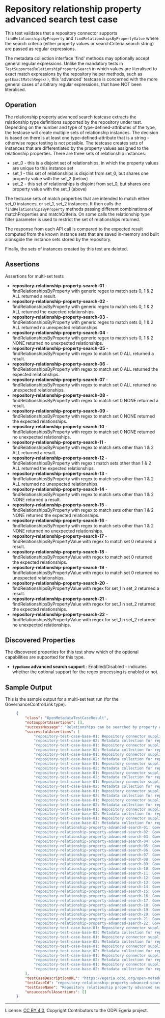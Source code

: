 <!-- SPDX-License-Identifier: CC-BY-4.0 -->
<!-- Copyright Contributors to the ODPi Egeria project. -->

# Repository relationship property advanced search test case

This test validates that a repository connector supports `findRelationshipsByProperty` and `findRelationshipsByPropertyValue` where the
search criteria (either property values or searchCriteria search string) are passed as regular expressions.

The metadata collection interface 'find' methods may optionally accept general regular expressions. Unlike the mandatory tests in
`TestSupportedRelationshipPropertySearch` in which values are literalised to exact match expressions by the repository helper methods,
such as `getExactMatchRegex()`, this 'advanced' testcase is concerned with the more general cases of arbitrary regular expressions,
that have NOT been literalised.

## Operation

The relationship property advanced search testcase extracts the relationship type definitions supported by the repository under test.
Depending on the number and type of type-defined-attributes of the type, the testcase will create multiple sets of relationship instances.
The decision is based on there is at least one type-defined-attribute that is a string - otherwise regex testing is not possible.
The testcase creates sets of instances that are differentiated by the property values assigned to the relationship properties.
There are three sets of relationship instances:
 * set_0 - this is a disjoint set of relationships, in which the property values are unique to this instance set
 * set_1 - this set of relationships is disjoint from set_0, but shares one property value with the set_2 (below)
 * set_2 - this set of relationships is disjoint from set_0, but shares one property value with the set_1 (above)

The testcase sets of match properties that are intended to match either set_0 instances, or set_1, set_2 instances. It then calls the
`findRelationshipsByProperty` methods passing different combinations of matchProperties and matchCriteria. On some calls the relationship type
filter parameter is used to restrict the set of relationships returned.

The response from each API call is compared to the expected result computed from the known instance sets that are saved in-memory and built alonsgide
the instance sets stored by the repository.

Finally, the sets of instances created by this test are deleted.


## Assertions

Assertions for multi-set tests

* **repository-relationship-property-search-01** - findRelationshipsByProperty with generic regex to match sets 0, 1 & 2 ALL returned a result.
* **repository-relationship-property-search-02** - findRelationshipsByProperty with generic regex to match sets 0, 1 & 2  ALL returned the expected relationships.
* **repository-relationship-property-search-03** - findRelationshipsByProperty with generic regex to match sets 0, 1 & 2  ALL returned no unexpected relationships.
* **repository-relationship-property-search-04** - findRelationshipsByProperty with generic regex to match sets 0, 1 & 2  NONE returned no unexpected relationships.
* **repository-relationship-property-search-05** - findRelationshipsByProperty with regex to match set 0 ALL returned a result.
* **repository-relationship-property-search-06** - findRelationshipsByProperty with regex to match set 0 ALL returned the expected relationships.
* **repository-relationship-property-search-07** - findRelationshipsByProperty with regex to match set 0 ALL returned no unexpected relationships.
* **repository-relationship-property-search-08** - findRelationshipsByProperty with regex to match set 0 NONE returned a result.
* **repository-relationship-property-search-09** - findRelationshipsByProperty with regex to match set 0 NONE returned the expected relationships.
* **repository-relationship-property-search-10** - findRelationshipsByProperty with regex to match set 0 NONE returned no unexpected relationships.
* **repository-relationship-property-search-11** - findRelationshipsByProperty with regex to match sets other than 1 & 2 ALL returned a result.
* **repository-relationship-property-search-12** - findRelationshipsByProperty with regex t match sets other than 1 & 2 ALL  returned the expected relationships.
* **repository-relationship-property-search-13** - findRelationshipsByProperty with regex to match sets other than 1 & 2 ALL returned no unexpected relationships.
* **repository-relationship-property-search-14** - findRelationshipsByProperty with regex to match sets other than 1 & 2 NONE returned a result.
* **repository-relationship-property-search-15** - findRelationshipsByProperty with regex to match sets other than 1 & 2 NONE returned the expected relationships.
* **repository-relationship-property-search-16** - findRelationshipsByProperty with regex to match sets other than 1 & 2 NONE returned no unexpected relationships.
* **repository-relationship-property-search-17** - findRelationshipsByPropertyValue with regex to match set 0 returned a result.
* **repository-relationship-property-search-18** - findRelationshipsByPropertyValue with regex to match set 0  returned the expected relationships.
* **repository-relationship-property-search-19** - findRelationshipsByPropertyValue with regex to match set 0 returned no unexpected relationships.
* **repository-relationship-property-search-20** - findRelationshipsByPropertyValue with regex for set_1 n set_2 returned a result.
* **repository-relationship-property-search-21** - findRelationshipsByPropertyValue with regex for set_1 n set_2 returned the expected relationships.
* **repository-relationship-property-search-22** - findRelationshipsByPropertyValue with regex for set_1 n set_2 returned no unexpected relationships.



## Discovered Properties

The discovered properties for this test show which of the optional capabilities are supported for this type.

* **`typeName` advanced search support** : Enabled/Disabled - indicates whether the optional support for the regex processing is enabled or not.


## Sample Output

This is the sample output for a multi-set test run (for the GovernanceControlLink type).

```json
     {
         "class": "OpenMetadataTestCaseResult",
         "notSupportAssertions": [],
         "successMessage": "Relationships can be searched by property and property value",
         "successfulAssertions": [
             "repository-test-case-base-01: Repository connector supplied to conformance suite.",
             "repository-test-case-base-02: Metadata collection for repository connector supplied to conformance suite.",
             "repository-test-case-base-01: Repository connector supplied to conformance suite.",
             "repository-test-case-base-02: Metadata collection for repository connector supplied to conformance suite.",
             "repository-test-case-base-01: Repository connector supplied to conformance suite.",
             "repository-test-case-base-02: Metadata collection for repository connector supplied to conformance suite.",
             "repository-test-case-base-01: Repository connector supplied to conformance suite.",
             "repository-test-case-base-02: Metadata collection for repository connector supplied to conformance suite.",
             "repository-test-case-base-01: Repository connector supplied to conformance suite.",
             "repository-test-case-base-02: Metadata collection for repository connector supplied to conformance suite.",
             "repository-test-case-base-01: Repository connector supplied to conformance suite.",
             "repository-test-case-base-02: Metadata collection for repository connector supplied to conformance suite.",
             "repository-test-case-base-01: Repository connector supplied to conformance suite.",
             "repository-test-case-base-02: Metadata collection for repository connector supplied to conformance suite.",
             "repository-test-case-base-01: Repository connector supplied to conformance suite.",
             "repository-test-case-base-02: Metadata collection for repository connector supplied to conformance suite.",
             "repository-test-case-base-01: Repository connector supplied to conformance suite.",
             "repository-test-case-base-02: Metadata collection for repository connector supplied to conformance suite.",
             "repository-test-case-base-01: Repository connector supplied to conformance suite.",
             "repository-test-case-base-02: Metadata collection for repository connector supplied to conformance suite.",
             "repository-relationship-property-advanced-search-01: GovernanceControlLink search returned results.",
             "repository-relationship-property-advanced-search-02: GovernanceControlLink search contained all expected results.",
             "repository-relationship-property-advanced-search-03: GovernanceControlLink search contained only valid results.",
             "repository-relationship-property-advanced-search-04: GovernanceControlLink search contained only valid results.",
             "repository-relationship-property-advanced-search-05: GovernanceControlLink search returned results.",
             "repository-relationship-property-advanced-search-06: GovernanceControlLink search contained all expected results.",
             "repository-relationship-property-advanced-search-07: GovernanceControlLink search contained only valid results.",
             "repository-relationship-property-advanced-search-08: GovernanceControlLink search returned results.",
             "repository-relationship-property-advanced-search-09: GovernanceControlLink search contained all expected results.",
             "repository-relationship-property-advanced-search-10: GovernanceControlLink search contained only valid results.",
             "repository-relationship-property-advanced-search-11: GovernanceControlLink search returned results.",
             "repository-relationship-property-advanced-search-12: GovernanceControlLink search contained all expected results.",
             "repository-relationship-property-advanced-search-13: GovernanceControlLink search contained only valid results.",
             "repository-relationship-property-advanced-search-14: GovernanceControlLink search returned results.",
             "repository-relationship-property-advanced-search-15: GovernanceControlLink search contained all expected results.",
             "repository-relationship-property-advanced-search-16: GovernanceControlLink search contained only valid results.",
             "repository-relationship-property-advanced-search-17: GovernanceControlLink value search returned results.",
             "repository-relationship-property-advanced-search-18: GovernanceControlLink value search contained all expected results.",
             "repository-relationship-property-advanced-search-19: GovernanceControlLink value search contained only valid results.",
             "repository-relationship-property-advanced-search-20: GovernanceControlLink value search returned results.",
             "repository-relationship-property-advanced-search-21: GovernanceControlLink value search contained all expected results.",
             "repository-relationship-property-advanced-search-22: GovernanceControlLink value search contained only valid results.",
             "repository-test-case-base-01: Repository connector supplied to conformance suite.",
             "repository-test-case-base-02: Metadata collection for repository connector supplied to conformance suite.",
             "repository-test-case-base-01: Repository connector supplied to conformance suite.",
             "repository-test-case-base-02: Metadata collection for repository connector supplied to conformance suite.",
             "repository-test-case-base-01: Repository connector supplied to conformance suite.",
             "repository-test-case-base-02: Metadata collection for repository connector supplied to conformance suite.",
             "repository-test-case-base-01: Repository connector supplied to conformance suite.",
             "repository-test-case-base-02: Metadata collection for repository connector supplied to conformance suite.",
             "repository-test-case-base-01: Repository connector supplied to conformance suite.",
             "repository-test-case-base-02: Metadata collection for repository connector supplied to conformance suite."
         ],
         "testCaseDescriptionURL": "https://egeria.odpi.org/open-metadata-conformance-suite/docs/repository-workbench/test-cases/repository-relationship-property-advanced-search-test-case.md",
         "testCaseId": "repository-relationship-property-advanced-search-GovernanceControlLink",
         "testCaseName": "Repository relationship property advanced search test case",
         "unsuccessfulAssertions": []
     }
```


----
License: [CC BY 4.0](https://creativecommons.org/licenses/by/4.0/),
Copyright Contributors to the ODPi Egeria project.